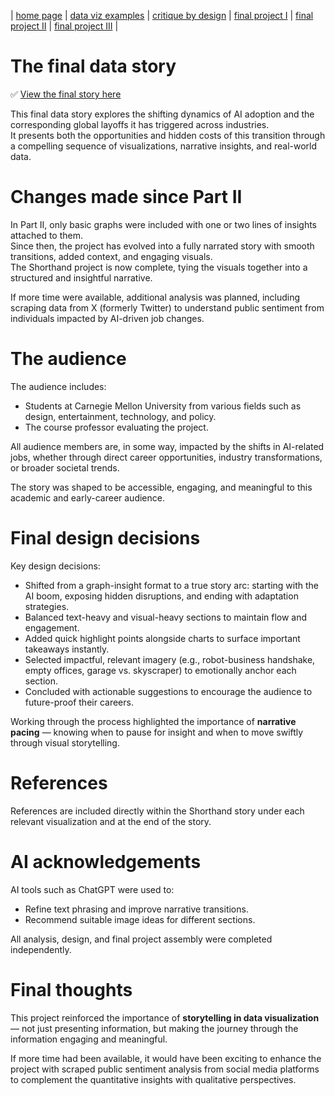 | [home page](https://smadinen7.github.io/saipranav_tswd-portfolio/) | [data viz examples](dataviz-examples) | [critique by design](critique-by-design) | [final project I](final-project-part-one) | [final project II](final-project-part-two) | [final project III](final-project-part-three) |

# The final data story
✅ [View the final story here](https://app.shorthand.com/organisations/JSrgFWI7zn/stories/bgqfVGHVxk)

This final data story explores the shifting dynamics of AI adoption and the corresponding global layoffs it has triggered across industries.  
It presents both the opportunities and hidden costs of this transition through a compelling sequence of visualizations, narrative insights, and real-world data.

# Changes made since Part II
In Part II, only basic graphs were included with one or two lines of insights attached to them.  
Since then, the project has evolved into a fully narrated story with smooth transitions, added context, and engaging visuals.  
The Shorthand project is now complete, tying the visuals together into a structured and insightful narrative.

If more time were available, additional analysis was planned, including scraping data from X (formerly Twitter) to understand public sentiment from individuals impacted by AI-driven job changes.

# The audience
The audience includes:
- Students at Carnegie Mellon University from various fields such as design, entertainment, technology, and policy.
- The course professor evaluating the project.
  
All audience members are, in some way, impacted by the shifts in AI-related jobs, whether through direct career opportunities, industry transformations, or broader societal trends.

The story was shaped to be accessible, engaging, and meaningful to this academic and early-career audience.

# Final design decisions
Key design decisions:
- Shifted from a graph-insight format to a true story arc: starting with the AI boom, exposing hidden disruptions, and ending with adaptation strategies.
- Balanced text-heavy and visual-heavy sections to maintain flow and engagement.
- Added quick highlight points alongside charts to surface important takeaways instantly.
- Selected impactful, relevant imagery (e.g., robot-business handshake, empty offices, garage vs. skyscraper) to emotionally anchor each section.
- Concluded with actionable suggestions to encourage the audience to future-proof their careers.

Working through the process highlighted the importance of **narrative pacing** — knowing when to pause for insight and when to move swiftly through visual storytelling.

# References
References are included directly within the Shorthand story under each relevant visualization and at the end of the story.

# AI acknowledgements
AI tools such as ChatGPT were used to:
- Refine text phrasing and improve narrative transitions.
- Recommend suitable image ideas for different sections.

All analysis, design, and final project assembly were completed independently.

# Final thoughts
This project reinforced the importance of **storytelling in data visualization** — not just presenting information, but making the journey through the information engaging and meaningful.  

If more time had been available, it would have been exciting to enhance the project with scraped public sentiment analysis from social media platforms to complement the quantitative insights with qualitative perspectives.
